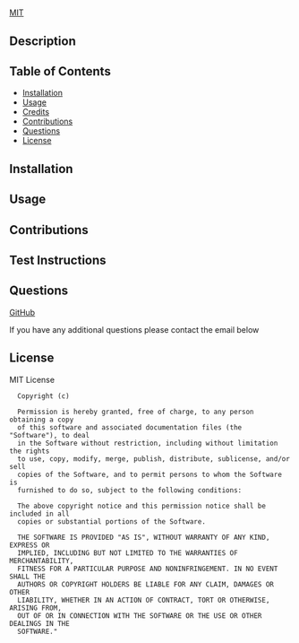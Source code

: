# 
  [MIT](https://choosealicense.com/licenses/mit/)

## Description
 

 ## Table of Contents

* [Installation](#installation)
* [Usage](#usage)
* [Credits](#credits)
* [Contributions](#contributions)
* [Questions](#questions)
* [License](#license)

## Installation

 

## Usage

  

## Contributions
  

## Test Instructions
  

## Questions
  [GitHub](https://github.com/) 

  If you have any additional questions please contact the email below 

  

## License

MIT License

      Copyright (c)
      
      Permission is hereby granted, free of charge, to any person obtaining a copy
      of this software and associated documentation files (the "Software"), to deal
      in the Software without restriction, including without limitation the rights
      to use, copy, modify, merge, publish, distribute, sublicense, and/or sell
      copies of the Software, and to permit persons to whom the Software is
      furnished to do so, subject to the following conditions:
      
      The above copyright notice and this permission notice shall be included in all
      copies or substantial portions of the Software.
      
      THE SOFTWARE IS PROVIDED "AS IS", WITHOUT WARRANTY OF ANY KIND, EXPRESS OR
      IMPLIED, INCLUDING BUT NOT LIMITED TO THE WARRANTIES OF MERCHANTABILITY,
      FITNESS FOR A PARTICULAR PURPOSE AND NONINFRINGEMENT. IN NO EVENT SHALL THE
      AUTHORS OR COPYRIGHT HOLDERS BE LIABLE FOR ANY CLAIM, DAMAGES OR OTHER
      LIABILITY, WHETHER IN AN ACTION OF CONTRACT, TORT OR OTHERWISE, ARISING FROM,
      OUT OF OR IN CONNECTION WITH THE SOFTWARE OR THE USE OR OTHER DEALINGS IN THE
      SOFTWARE."


